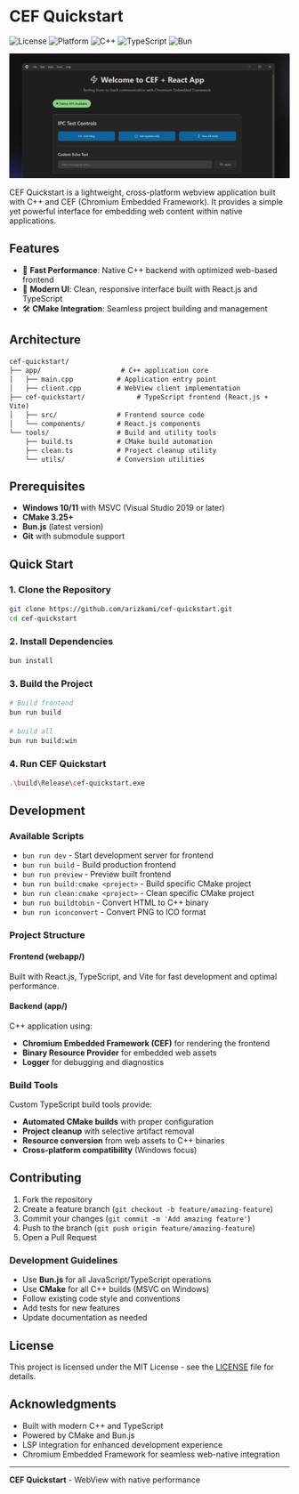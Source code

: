 # CEF Quickstart

![License](https://img.shields.io/badge/license-MIT-blue.svg)
![Platform](https://img.shields.io/badge/platform-Windows-blue.svg)
![C++](https://img.shields.io/badge/C%2B%2B-17-blue.svg)
![TypeScript](https://img.shields.io/badge/TypeScript-5.0-blue.svg)
![Bun](https://img.shields.io/badge/Bun-latest-orange.svg)

<img src="docs/resources/app.png">

CEF Quickstart is a lightweight, cross-platform webview application built with C++ and CEF (Chromium Embedded Framework). It provides a simple yet powerful interface for embedding web content within native applications.

## Features

- 🚀 **Fast Performance**: Native C++ backend with optimized web-based frontend
- 🎨 **Modern UI**: Clean, responsive interface built with React.js and TypeScript
- 🛠️ **CMake Integration**: Seamless project building and management

## Architecture

```
cef-quickstart/
├── app/                    # C++ application core
│   ├── main.cpp           # Application entry point
│   ├── client.cpp         # WebView client implementation
├── cef-quickstart/             # TypeScript frontend (React.js + Vite)
│   ├── src/               # Frontend source code
│   └── components/        # React.js components
└── tools/                 # Build and utility tools
    ├── build.ts           # CMake build automation
    ├── clean.ts           # Project cleanup utility
    └── utils/             # Conversion utilities
```

## Prerequisites

- **Windows 10/11** with MSVC (Visual Studio 2019 or later)
- **CMake 3.25+**
- **Bun.js** (latest version)
- **Git** with submodule support

## Quick Start

### 1. Clone the Repository

```bash
git clone https://github.com/arizkami/cef-quickstart.git
cd cef-quickstart
```

### 2. Install Dependencies

```bash
bun install
```

### 3. Build the Project

```bash
# Build frontend
bun run build

# build all
bun run build:win
```

### 4. Run CEF Quickstart

```bash
.\build\Release\cef-quickstart.exe
```

## Development

### Available Scripts

- `bun run dev` - Start development server for frontend
- `bun run build` - Build production frontend
- `bun run preview` - Preview built frontend
- `bun run build:cmake <project>` - Build specific CMake project
- `bun run clean:cmake <project>` - Clean specific CMake project
- `bun run buildtobin` - Convert HTML to C++ binary
- `bun run iconconvert` - Convert PNG to ICO format

### Project Structure

#### Frontend (webapp/)
Built with React.js, TypeScript, and Vite for fast development and optimal performance.

#### Backend (app/)
C++ application using:
- **Chromium Embedded Framework (CEF)** for rendering the frontend
- **Binary Resource Provider** for embedded web assets
- **Logger** for debugging and diagnostics

### Build Tools

Custom TypeScript build tools provide:
- **Automated CMake builds** with proper configuration
- **Project cleanup** with selective artifact removal
- **Resource conversion** from web assets to C++ binaries
- **Cross-platform compatibility** (Windows focus)

## Contributing

1. Fork the repository
2. Create a feature branch (`git checkout -b feature/amazing-feature`)
3. Commit your changes (`git commit -m 'Add amazing feature'`)
4. Push to the branch (`git push origin feature/amazing-feature`)
5. Open a Pull Request

### Development Guidelines

- Use **Bun.js** for all JavaScript/TypeScript operations
- Use **CMake** for all C++ builds (MSVC on Windows)
- Follow existing code style and conventions
- Add tests for new features
- Update documentation as needed

## License

This project is licensed under the MIT License - see the [LICENSE](LICENSE) file for details.

## Acknowledgments

- Built with modern C++ and TypeScript
- Powered by CMake and Bun.js
- LSP integration for enhanced development experience
- Chromium Embedded Framework for seamless web-native integration

---
**CEF Quickstart** - WebView with native performance
